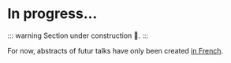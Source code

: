 # In progress...

::: warning
Section under construction :construction:.
:::

For now, abstracts of futur talks have only been created [in French](/fr/conferences/futur/).
